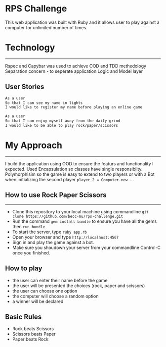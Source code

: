 # RPS Challenge

This web application was built with Ruby and it allows user to play against a computer for unlimited number of times.

# Technology
----
Rspec and Capybar was used to achieve OOD and TDD methedology 
Separation concern - to seperate application Logic and Model layer

User Stories
----

```sh
As a user
So that I can see my name in lights
I would like to register my name before playing an online game

As a user
So that I can enjoy myself away from the daily grind
I would like to be able to play rock/paper/scissors
```
# My Approach
----
I build the application using OOD to ensure the featurs and functionality I expected. 
Used Encapsulation so classes have single responsibilty. 
Polymorphisim so the game is easy to extend to two players or with a Bot when initializing the second player ```player_2 = Computer.new .. ```


## How to use Rock Paper Scissors
----
- Clone this repository to your local machine using commandline ```git clone https://github.com/becc-mu/rps-challenge.git ```
- Run the command ```gem install bandle``` to ensure you have all the gems then ``` run bundle ```
- To start the server, type ```ruby app.rb ``` 
- Open your browser and type ```http://localhost:4567``` 
- Sign in and play the game against a bot. 
- Make sure you shoudown your server from your commandline Control-C once you finished.


 ## How to play

- the user can enter their name before the game
- the user will be presented the choices (rock, paper and scissors)
- the user can choose one option
- the computer will choose a random option
- a winner will be declared


## Basic Rules

- Rock beats Scissors
- Scissors beats Paper
- Paper beats Rock

